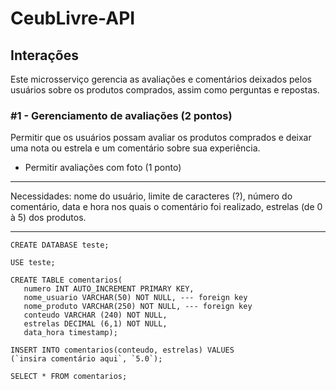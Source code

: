 # CeubLivre-API

## Interações

Este microsserviço gerencia as avaliações e comentários deixados pelos usuários sobre os produtos comprados, assim como
perguntas e repostas.

### #1 - Gerenciamento de avaliações (2 pontos)

Permitir que os usuários possam avaliar os produtos comprados e deixar uma nota ou estrela e um comentário sobre sua
experiência.

* Permitir avaliações com foto (1 ponto)

---

Necessidades: nome do usuário, limite de caracteres (?), número do comentário, data e hora nos quais o comentário foi realizado, estrelas (de 0 à 5) dos produtos.

---
```
CREATE DATABASE teste;

USE teste;

CREATE TABLE comentarios(
   numero INT AUTO_INCREMENT PRIMARY KEY,
   nome_usuario VARCHAR(50) NOT NULL, --- foreign key
   nome_produto VARCHAR(250) NOT NULL, --- foreign key
   conteudo VARCHAR (240) NOT NULL,
   estrelas DECIMAL (6,1) NOT NULL,
   data_hora timestamp);

INSERT INTO comentarios(conteudo, estrelas) VALUES
(`insira comentário aqui`, `5.0`);
   
SELECT * FROM comentarios;
```
